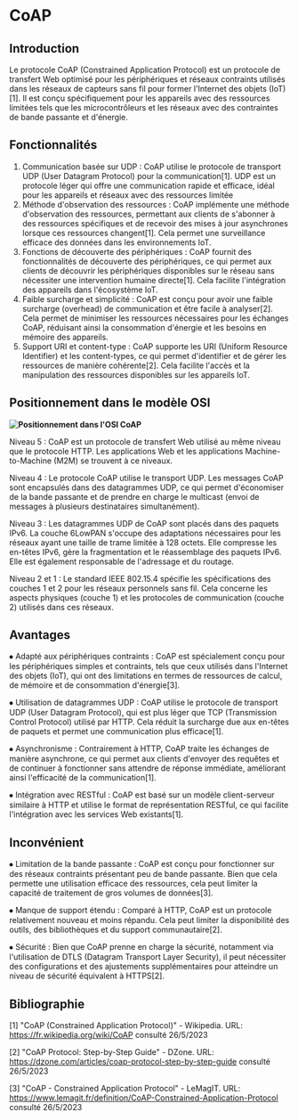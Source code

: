 # CoAP

## Introduction

Le protocole CoAP (Constrained Application Protocol) est un protocole de transfert Web optimisé pour les périphériques et réseaux contraints utilisés dans les réseaux de capteurs sans fil pour former l'Internet des objets (IoT)[1]. Il est conçu spécifiquement pour les appareils avec des ressources limitées tels que les microcontrôleurs et les réseaux avec des contraintes de bande passante et d'énergie.

## Fonctionnalités

1.	Communication basée sur UDP : CoAP utilise le protocole de transport UDP (User Datagram Protocol) pour la communication[1]. UDP est un protocole léger qui offre une communication rapide et efficace, idéal pour les appareils et réseaux avec des ressources limitée
2.	Méthode d'observation des ressources : CoAP implémente une méthode d'observation des ressources, permettant aux clients de s'abonner à des ressources spécifiques et de recevoir des mises à jour asynchrones lorsque ces ressources changent[1]. Cela permet une surveillance efficace des données dans les environnements IoT.
3.	Fonctions de découverte des périphériques : CoAP fournit des fonctionnalités de découverte des périphériques, ce qui permet aux clients de découvrir les périphériques disponibles sur le réseau sans nécessiter une intervention humaine directe[1]. Cela facilite l'intégration des appareils dans l'écosystème IoT.
4.	Faible surcharge et simplicité : CoAP est conçu pour avoir une faible surcharge (overhead) de communication et être facile à analyser[2]. Cela permet de minimiser les ressources nécessaires pour les échanges CoAP, réduisant ainsi la consommation d'énergie et les besoins en mémoire des appareils.
5.	Support URI et content-type : CoAP supporte les URI (Uniform Resource Identifier) et les content-types, ce qui permet d'identifier et de gérer les ressources de manière cohérente[2]. Cela facilite l'accès et la manipulation des ressources disponibles sur les appareils IoT.

## Positionnement dans le modèle OSI

**![Positionnement dans l'OSI CoAP](https://upload.wikimedia.org/wikipedia/commons/e/e9/Osi-coap.png)**

Niveau 5 : CoAP est un protocole de transfert Web utilisé au même niveau que le protocole HTTP. Les applications Web et les applications Machine-to-Machine (M2M) se trouvent à ce niveaux.

Niveau 4 : Le protocole CoAP utilise le transport UDP. Les messages CoAP sont encapsulés dans des datagrammes UDP, ce qui permet d'économiser de la bande passante et de prendre en charge le multicast (envoi de messages à plusieurs destinataires simultanément).

Niveau 3 : Les datagrammes UDP de CoAP sont placés dans des paquets IPv6. La couche 6LowPAN s'occupe des adaptations nécessaires pour les réseaux ayant une taille de trame limitée à 128 octets. Elle compresse les en-têtes IPv6, gère la fragmentation et le réassemblage des paquets IPv6. Elle est également responsable de l'adressage et du routage.

Niveau 2 et 1 : Le standard IEEE 802.15.4 spécifie les spécifications des couches 1 et 2 pour les réseaux personnels sans fil. Cela concerne les aspects physiques (couche 1) et les protocoles de communication (couche 2) utilisés dans ces réseaux.

## Avantages

⦁	Adapté aux périphériques contraints : CoAP est spécialement conçu pour les périphériques simples et contraints, tels que ceux utilisés dans l'Internet des objets (IoT), qui ont des limitations en termes de ressources de calcul, de mémoire et de consommation d'énergie[3].

⦁	Utilisation de datagrammes UDP : CoAP utilise le protocole de transport UDP (User Datagram Protocol), qui est plus léger que TCP (Transmission Control Protocol) utilisé par HTTP. Cela réduit la surcharge due aux en-têtes de paquets et permet une communication plus efficace[1].

⦁	Asynchronisme : Contrairement à HTTP, CoAP traite les échanges de manière asynchrone, ce qui permet aux clients d'envoyer des requêtes et de continuer à fonctionner sans attendre de réponse immédiate, améliorant ainsi l'efficacité de la communication[1].

⦁	Intégration avec RESTful : CoAP est basé sur un modèle client-serveur similaire à HTTP et utilise le format de représentation RESTful, ce qui facilite l'intégration avec les services Web existants[1].

## Inconvénient

⦁	Limitation de la bande passante : CoAP est conçu pour fonctionner sur des réseaux contraints présentant peu de bande passante. Bien que cela permette une utilisation efficace des ressources, cela peut limiter la capacité de traitement de gros volumes de données[3].

⦁	Manque de support étendu : Comparé à HTTP, CoAP est un protocole relativement nouveau et moins répandu. Cela peut limiter la disponibilité des outils, des bibliothèques et du support communautaire[2].

⦁	Sécurité : Bien que CoAP prenne en charge la sécurité, notamment via l'utilisation de DTLS (Datagram Transport Layer Security), il peut nécessiter des configurations et des ajustements supplémentaires pour atteindre un niveau de sécurité équivalent à HTTPS[2].

## Bibliographie

[1] "CoAP (Constrained Application Protocol)" - Wikipedia. URL: https://fr.wikipedia.org/wiki/CoAP consulté 26/5/2023

[2] "CoAP Protocol: Step-by-Step Guide" - DZone. URL: https://dzone.com/articles/coap-protocol-step-by-step-guide consulté 26/5/2023

[3] "CoAP - Constrained Application Protocol" - LeMagIT. URL: https://www.lemagit.fr/definition/CoAP-Constrained-Application-Protocol consulté 26/5/2023
